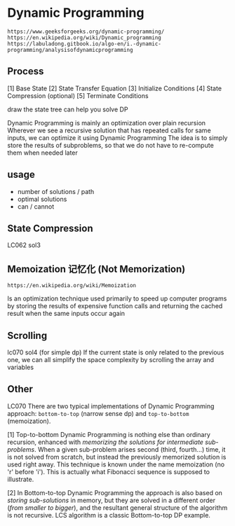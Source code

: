 # Dynamic Programming
    https://www.geeksforgeeks.org/dynamic-programming/
    https://en.wikipedia.org/wiki/Dynamic_programming
    https://labuladong.gitbook.io/algo-en/i.-dynamic-programming/analysisofdynamicprogramming

## Process
[1] Base State
[2] State Transfer Equation
[3] Initialize Conditions
[4] State Compression (optional)
[5] Terminate Conditions

draw the state tree can help you solve DP

Dynamic Programming is mainly an optimization over plain recursion
Wherever we see a recursive solution that has repeated calls for same inputs, we can optimize it using Dynamic Programming
The idea is to simply store the results of subproblems, so that we do not have to re-compute them when needed later 


## usage
- number of solutions / path
- optimal solutions
- can / cannot


## State Compression
LC062 sol3


## Memoization 记忆化 (Not Memorization)
    https://en.wikipedia.org/wiki/Memoization
Is an optimization technique used primarily to speed up computer programs by storing the results of expensive function calls and returning the cached result when the same inputs occur again


## Scrolling
lc070 sol4 (for simple dp)
If the current state is only related to the previous one, we can all simplify the space complexity by scrolling the array and variables


## Other
LC070
There are two typical implementations of Dynamic Programming approach: `bottom-to-top` (narrow sense dp) and `top-to-bottom` (memoization).

[1] Top-to-bottom Dynamic Programming is nothing else than ordinary recursion, enhanced with *memorizing the solutions for intermediate sub-problems*. 
When a given sub-problem arises second (third, fourth...) time, it is not solved from scratch, but instead the previously memorized solution is used right away. This technique is known under the name memoization (no 'r' before 'i').
This is actually what Fibonacci sequence is supposed to illustrate.

[2] In Bottom-to-top Dynamic Programming the approach is also based on *storing sub-solutions* in memory, but they are solved in a different order (*from smaller to bigger*), and the resultant general structure of the algorithm is not recursive. LCS algorithm is a classic Bottom-to-top DP example.

